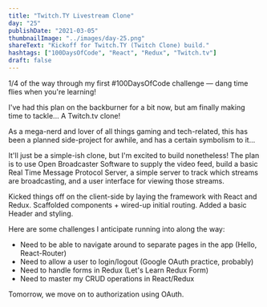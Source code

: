 ```yaml
---
title: "Twitch.TY Livestream Clone"
day: "25"
publishDate: "2021-03-05"
thumbnailImage: "../images/day-25.png"
shareText: "Kickoff for Twitch.TY (Twitch Clone) build."
hashtags: ["100DaysOfCode", "React", "Redux", "Twitch.tv"]
draft: false
---
```


1/4 of the way through my first #100DaysOfCode challenge — dang time flies when you're learning!

I've had this plan on the backburner for a bit now, but am finally making time to tackle... A Twitch.tv clone!

As a mega-nerd and lover of all things gaming and tech-related, this has been a planned side-project for awhile, and has a certain symbolism to it...

It'll just be a simple-ish clone, but I'm excited to build nonetheless! The plan is to use Open Broadcaster Software to supply the video feed, build a basic Real Time Message Protocol Server, a simple server to track which streams are broadcasting, and a user interface for viewing those streams.

Kicked things off on the client-side by laying the framework with React and Redux. Scaffolded components + wired-up initial routing. Added a basic Header and styling.

Here are some challenges I anticipate running into along the way:

- Need to be able to navigate around to separate pages in the app (Hello, React-Router)
- Need to allow a user to login/logout (Google OAuth practice, probably)
- Need to handle forms in Redux (Let's Learn Redux Form)
- Need to master my CRUD operations in React/Redux

Tomorrow, we move on to authorization using OAuth.
